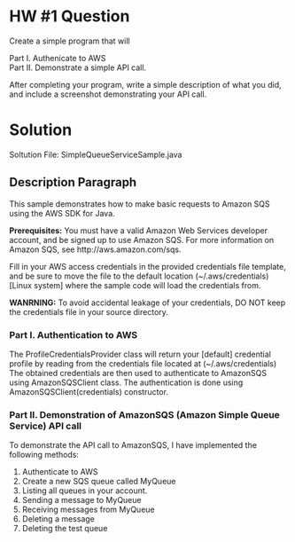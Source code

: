 # HW #1 Question

Create a simple program that will

Part I. Authenicate to AWS    
Part II. Demonstrate a simple API call.

After completing your program, write a simple description of what you did, and include a screenshot demonstrating your API call.

# Solution

Soltution File: SimpleQueueServiceSample.java

## Description Paragraph
This sample demonstrates how to make basic requests to Amazon SQS using the AWS SDK for Java.
<p>
<b>Prerequisites:</b> You must have a valid Amazon Web
Services developer account, and be signed up to use Amazon SQS. For more
information on Amazon SQS, see http://aws.amazon.com/sqs.
<p>
Fill in your AWS access credentials in the provided credentials file
template, and be sure to move the file to the default location
(~/.aws/credentials) [Linux system] where the sample code will load the credentials from.
<p>
<b>WANRNING:</b> To avoid accidental leakage of your credentials, DO NOT keep
the credentials file in your source directory.

### Part I. Authentication to AWS
The ProfileCredentialsProvider class will return your [default] credential profile by reading from the credentials file located at (~/.aws/credentials)
The obtained credentials are then used to authenticate to AmazonSQS using AmazonSQSClient class. The authentication is done using AmazonSQSClient(credentials)
constructor.

### Part II. Demonstration of AmazonSQS (Amazon Simple Queue Service) API call
To demonstrate the API call to AmazonSQS, I have implemented the following methods:
1. Authenticate to AWS
2. Create a new SQS queue called MyQueue
3. Listing all queues in your account.
4. Sending a message to MyQueue
5. Receiving messages from MyQueue
6. Deleting a message
7. Deleting the test queue
